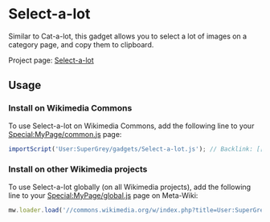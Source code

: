 # Select-a-lot
Similar to Cat-a-lot, this gadget allows you to select a lot of images on a category page, and copy them to clipboard.

Project page: [Select-a-lot](https://commons.wikimedia.org/wiki/User:SuperGrey/gadgets/Select-a-lot)

## Usage

### Install on Wikimedia Commons
To use Select-a-lot on Wikimedia Commons, add the following line to your [Special:MyPage/common.js](https://commons.wikimedia.org/wiki/Special:MyPage/common.js) page:

```js
importScript('User:SuperGrey/gadgets/Select-a-lot.js'); // Backlink: [[User:SuperGrey/gadgets/Select-a-lot]]
```

### Install on other Wikimedia projects
To use Select-a-lot globally (on all Wikimedia projects), add the following line to your [Special:MyPage/global.js](https://meta.wikimedia.org/wiki/Special:MyPage/global.js) page on Meta-Wiki:

```js
mw.loader.load('//commons.wikimedia.org/w/index.php?title=User:SuperGrey/gadgets/Select-a-lot.js&action=raw&ctype=text/javascript'); // Backlink: [[commons:User:SuperGrey/gadgets/Select-a-lot]]
```

